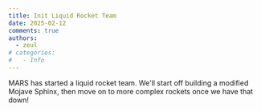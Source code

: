 ```yaml
---
title: Init Liquid Rocket Team
date: 2025-02-12
comments: true
authors:
  - zeul
# categories:
#   - Info
---
```


MARS has started a liquid rocket team. We'll start off building a modified Mojave Sphinx, then move on to more complex rockets once we have that down!